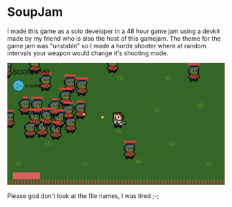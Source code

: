 # SoupJam
I made this game as a solo developer in a 48 hour game jam using a devkit made by my friend who is also the host of this gamejam.
The theme for the game jam was "unstable" so I made a horde shooter where at random intervals your weapon would change it's shooting mode.

![Gameplay image 1](ScreenShots/gameplay1.png?raw=true)

Please god don't look at the file names, I was tired ;-;
